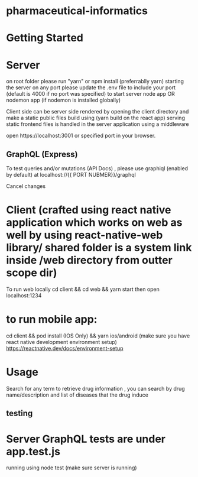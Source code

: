 # pharmaceutical-informatics

# Getting Started

# Server
 on root folder please run "yarn" or npm install (preferrablly yarn)
 starting the server on any port please update the .env file to include your port (default is 4000 if no port was specified)
 to start server node app OR nodemon app (if nodemon is installed globally)

Client side can be server side rendered by opening the client directory and make a static public files build using (yarn build on the react app)
 serving static frontend files is handled in the server application using a middleware

 open https://localhost:3001 or specified port in your browser.

## GraphQL (Express)
 To test queries and/or mutations (API Docs) , please use graphiql (enabled by default) at localhost://{{ PORT NUBMER}}/graphql

Cancel changes

# Client (crafted using react native application which works on web as well by using react-native-web library/ shared folder is a system link inside /web directory from outter scope dir)

 To run web locally 
 cd client && cd web && yarn start then open localhost:1234

# to run mobile app:
cd client && pod install (IOS Only) && yarn ios/android (make sure you have react native development environment setup) https://reactnative.dev/docs/environment-setup

# Usage
Search for any term to retrieve drug information , you can search by drug name/description and list of diseases that the drug induce

## testing

# Server GraphQL tests are under app.test.js
running using node test (make sure server is running)


